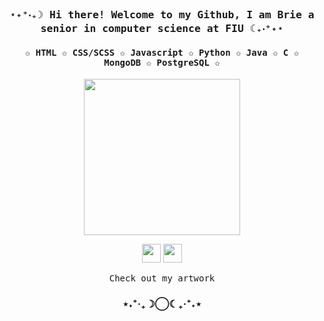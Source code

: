 <h3 align="center"><samp> ⋆˖⁺‧₊☽ Hi there!  Welcome to my Github, I am Brie a senior in computer science at FIU ☾₊‧⁺˖⋆</samp></h3>

<h4 align="center"><samp>✩ HTML ✩ CSS/SCSS ✩ Javascript ✩ Python ✩ Java ✩ C ✩ MongoDB ✩ PostgreSQL ✩</samp></h4>

<p align="center">
  <img width="250" src="https://i.gifer.com/Z5cP.gif">
</p> 

<p align="center">
<a href= "Portfolio"><img width="30"src="https://img.icons8.com/?size=100&id=79062&format=png&color=000000"/></a>
<a href= "Linkdein"><img width="30" src="https://img.icons8.com/?size=100&id=44019&format=png&color=000000"/></a>
</p>

<p align="center"><samp>
Check out my artwork</samp>
<h3 align="center">⋆˖⁺‧₊☽◯☾₊‧⁺˖⋆</h3>  
</p>
